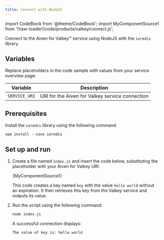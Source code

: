 ```yaml
---
title: Connect with NodeJS
---
```


import CodeBlock from '@theme/CodeBlock';
import MyComponentSource1 from '!!raw-loader!/code/products/valkey/connect.js';

Connect to the Aiven for Valkey™ service using NodeJS with the `ioredis` library.

## Variables

Replace placeholders in the code sample with values from your service overview page:

 | Variable    | Description                                                  |
 | ----------- | ------------------------------------------------------------ |
 | `SERVICE_URI`| URI for the Aiven for Valkey service connection |

## Prerequisites

Install the `ioredis` library using the following command:

```shell
npm install --save ioredis
```

## Set up and run

1. Create a file named `index.js` and insert the code below,
   substituting the placeholder with your Aiven for Valkey URI:

   <CodeBlock language='javascript'>{MyComponentSource1}</CodeBlock>

   This code creates a key named `key` with the value `hello world` without an expiration.
   It then retrieves this key from the Valkey service and outputs its value.

1. Run the script using the following command:

   ```bash
   node index.js
   ```

   A successful connection displays:

   ```plaintext
   The value of key is: hello world
   ```
